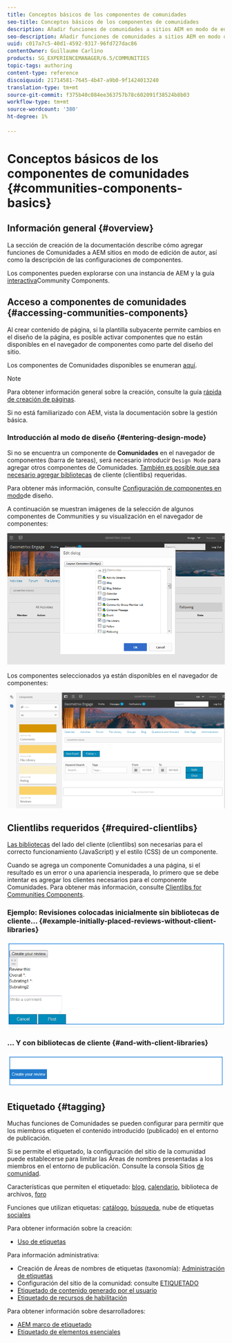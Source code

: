 ```yaml
---
title: Conceptos básicos de los componentes de comunidades
seo-title: Conceptos básicos de los componentes de comunidades
description: Añadir funciones de comunidades a sitios AEM en modo de edición y configurar componentes
seo-description: Añadir funciones de comunidades a sitios AEM en modo de edición y configurar componentes
uuid: c017a7c5-40d1-4592-9317-96fd727dac86
contentOwner: Guillaume Carlino
products: SG_EXPERIENCEMANAGER/6.5/COMMUNITIES
topic-tags: authoring
content-type: reference
discoiquuid: 21714581-7645-4b47-a9b0-9f1424013240
translation-type: tm+mt
source-git-commit: f375b40c084ee363757b78c602091f38524b8b03
workflow-type: tm+mt
source-wordcount: '380'
ht-degree: 1%

---
```



# Conceptos básicos de los componentes de comunidades {#communities-components-basics}

## Información general {#overview}

La sección de creación de la documentación describe cómo agregar funciones de Comunidades a AEM sitios en modo de edición de autor, así como la descripción de las configuraciones de componentes.

Los componentes pueden explorarse con una instancia de AEM y la guía [interactiva](components-guide.md)Community Components.

## Acceso a componentes de comunidades {#accessing-communities-components}

Al crear contenido de página, si la plantilla subyacente permite cambios en el diseño de la página, es posible activar componentes que no están disponibles en el navegador de componentes como parte del diseño del sitio.

Los componentes de Comunidades disponibles se enumeran [aquí](author-communities.md#available-communities-components).

>[!NOTE]
>
>Para obtener información general sobre la creación, consulte la guía [rápida de creación de páginas](../../help/sites-authoring/qg-page-authoring.md).
>
>Si no está familiarizado con AEM, vista la documentación sobre la gestión [](../../help/sites-authoring/basic-handling.md)básica.

### Introducción al modo de diseño {#entering-design-mode}

Si no se encuentra un componente de **Comunidades** en el navegador de componentes (barra de tareas), será necesario introducir `Design Mode` para agregar otros componentes de Comunidades. [También es posible que sea necesario agregar bibliotecas](#required-clientlibs) de cliente (clientlibs) requeridas.

Para obtener más información, consulte [Configuración de componentes en modo](../../help/sites-authoring/default-components-designmode.md)de diseño.

A continuación se muestran imágenes de la selección de algunos componentes de Communities y su visualización en el navegador de componentes:

![componente-diseño](assets/component-design.png)

Los componentes seleccionados ya están disponibles en el navegador de componentes:

![component-design1](assets/component-design1.png)

## Clientlibs requeridos {#required-clientlibs}

[Las bibliotecas](../../help/sites-developing/clientlibs.md) del lado del cliente (clientlibs) son necesarias para el correcto funcionamiento (JavaScript) y el estilo (CSS) de un componente.

Cuando se agrega un componente Comunidades a una página, si el resultado es un error o una apariencia inesperada, lo primero que se debe intentar es agregar los clientes necesarios para el componente Comunidades. Para obtener más información, consulte [Clientlibs for Communities Components](clientlibs.md).

### Ejemplo: Revisiones colocadas inicialmente sin bibliotecas de cliente... {#example-initially-placed-reviews-without-client-libraries}

![clientlibs1](assets/clientlibs1.png)

### ... Y con bibliotecas de cliente {#and-with-client-libraries}

![clientlibs2](assets/clientlibs2.png)

## Etiquetado {#tagging}

Muchas funciones de Comunidades se pueden configurar para permitir que los miembros etiqueten el contenido introducido (publicado) en el entorno de publicación.

Si se permite el etiquetado, la configuración del sitio de la comunidad puede establecerse para limitar las Áreas de nombres presentadas a los miembros en el entorno de publicación. Consulte la consola Sitios [de comunidad](sites-console.md#tagging).

Características que permiten el etiquetado: [blog](blog-feature.md), [calendario](calendar.md), biblioteca [](file-library.md)de archivos, [foro](forum.md)

Funciones que utilizan etiquetas: [catálogo](catalog.md), [búsqueda](search.md), nube de etiquetas [sociales](tagcloud.md)

Para obtener información sobre la creación:

* [Uso de etiquetas](../../help/sites-authoring/tags.md)

Para información administrativa:

* Creación de Áreas de nombres de etiquetas (taxonomía): [Administración de etiquetas](../../help/sites-administering/tags.md)
* Configuración del sitio de la comunidad: consulte [ETIQUETADO](sites-console.md#tagging)
* [Etiquetado de contenido generado por el usuario](../../help/sites-authoring/tags.md)
* [Etiquetado de recursos de habilitación](tag-resources.md)

Para obtener información sobre desarrolladores:

* [AEM marco de etiquetado](../../help/sites-developing/framework.md)
* [Etiquetado de elementos esenciales](tag.md)

